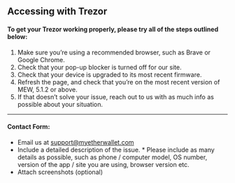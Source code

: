 ## Accessing with Trezor

#### To get your Trezor working properly, please try all of the steps outlined below:

1. Make sure you’re using a recommended browser, such as  Brave or Google Chrome.
   <br>
2. Check that your pop-up blocker is turned off for our site.
   <br>
3. Check that your device is upgraded to its most recent firmware.
   <br>
4. Refresh the page, and check that you’re on the most recent version of MEW, 5.1.2 or above.
   <br>
5. If that doesn’t solve your issue, reach out to us with as much info as possible about your situation.

* * *

#### Contact Form:

- Email us at support@myetherwallet.com
  <br>
- Include a detailed description of the issue.
      \* Please include as many details as possible, such as phone / computer model, OS number, version of the app / site you are using, browser version etc.
  <br>
- Attach screenshots (optional)
